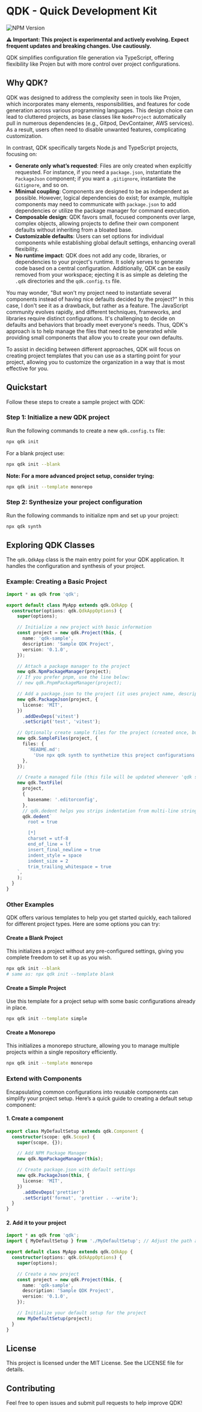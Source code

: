# QDK - Quick Development Kit

![NPM Version](https://img.shields.io/npm/v/qdk)

**⚠️ Important: This project is experimental and actively evolving. Expect frequent updates and breaking changes. Use cautiously.**

QDK simplifies configuration file generation via TypeScript, offering flexibility like Projen but with more control over project configurations.

## Why QDK?

QDK was designed to address the complexity seen in tools like Projen, which incorporates many elements, responsibilities, and features for code generation across various programming languages. This design choice can lead to cluttered projects, as base classes like `NodeProject` automatically pull in numerous dependencies (e.g., Gitpod, DevContainer, AWS services). As a result, users often need to disable unwanted features, complicating customization.

In contrast, QDK specifically targets Node.js and TypeScript projects, focusing on:

- **Generate only what’s requested**: Files are only created when explicitly requested. For instance, if you need a `package.json`, instantiate the `PackageJson` component; if you want a `.gitignore`, instantiate the `Gitignore`, and so on.
- **Minimal coupling**: Components are designed to be as independent as possible. However, logical dependencies do exist; for example, multiple components may need to communicate with `package.json` to add dependencies or utilize the package manager for command execution.
- **Composable design**: QDK favors small, focused components over large, complex objects, allowing projects to define their own component defaults without inheriting from a bloated base.
- **Customizable defaults**: Users can set options for individual components while establishing global default settings, enhancing overall flexibility.
- **No runtime impact**: QDK does not add any code, libraries, or dependencies to your project's runtime. It solely serves to generate code based on a central configuration. Additionally, QDK can be easily removed from your workspace; ejecting it is as simple as deleting the `.qdk` directories and the `qdk.config.ts` file.

You may wonder, "But won't my project need to instantiate several components instead of having nice defaults decided by the project?" In this case, I don't see it as a drawback, but rather as a feature. The JavaScript community evolves rapidly, and different techniques, frameworks, and libraries require distinct configurations. It's challenging to decide on defaults and behaviors that broadly meet everyone's needs. Thus, QDK's approach is to help manage the files that need to be generated while providing small components that allow you to create your own defaults. 

To assist in deciding between different approaches, QDK will focus on creating project templates that you can use as a starting point for your project, allowing you to customize the organization in a way that is most effective for you.

## Quickstart

Follow these steps to create a sample project with QDK:

### Step 1: Initialize a new QDK project

Run the following commands to create a new `qdk.config.ts` file:

```bash
npx qdk init
```

For a blank project use:

```sh
npx qdk init --blank
```

**Note: For a more advanced project setup, consider trying:**

```sh
npx qdk init --template monorepo
```

### Step 2: Synthesize your project configuration

Run the following commands to initialize npm and set up your project:

```sh
npx qdk synth
```

## Exploring QDK Classes

The `qdk.QdkApp` class is the main entry point for your QDK application. It handles the configuration and synthesis of your project.

### Example: Creating a Basic Project

```ts
import * as qdk from 'qdk';

export default class MyApp extends qdk.QdkApp {
  constructor(options: qdk.QdkAppOptions) {
    super(options);

    // Initialize a new project with basic information
    const project = new qdk.Project(this, {
      name: 'qdk-sample',
      description: 'Sample QDK Project',
      version: '0.1.0',
    });

    // Attach a package manager to the project
    new qdk.NpmPackageManager(project);
    // If you prefer pnpm, use the line below:
    // new qdk.PnpmPackageManager(project);

    // Add a package.json to the project (it uses project name, description, and version)
    new qdk.PackageJson(project, {
      license: 'MIT',
    })
      .addDevDeps('vitest')
      .setScript('test', 'vitest');

    // Optionally create sample files for the project (created once, but never updated)
    new qdk.SampleFiles(project, {
      files: {
        'README.md':
          'Use npx qdk synth to synthetize this project configurations',
      },
    });

    // Create a managed file (this file will be updated whenever 'qdk synth' is run)
    new qdk.TextFile(
      project,
      {
        basename: '.editorconfig',
      },
      // qdk.dedent helps you strips indentation from multi-line strings.
      qdk.dedent`
        root = true

        [*]
        charset = utf-8
        end_of_line = lf
        insert_final_newline = true
        indent_style = space
        indent_size = 2
        trim_trailing_whitespace = true
    `,
    );
  }
}
```

### Other Examples

QDK offers various templates to help you get started quickly, each tailored for different project types. Here are some options you can try:

#### Create a Blank Project
  
This initializes a project without any pre-configured settings, giving you complete freedom to set it up as you wish.

```sh  
npx qdk init --blank
# same as: npx qdk init --template blank
```

#### Create a Simple Project

Use this template for a project setup with some basic configurations already in place.

```sh  
npx qdk init --template simple
```

#### Create a Monorepo

This initializes a monorepo structure, allowing you to manage multiple projects within a single repository efficiently.

```sh  
npx qdk init --template monorepo
```

### Extend with Components

Encapsulating common configurations into reusable components can simplify your project setup. Here’s a quick guide to creating a default setup component:

#### 1. Create a component

```ts
export class MyDefaultSetup extends qdk.Component {
  constructor(scope: qdk.Scope) {
    super(scope, {});

    // Add NPM Package Manager
    new qdk.NpmPackageManager(this);

    // Create package.json with default settings
    new qdk.PackageJson(this, {
      license: 'MIT',
    })
      .addDevDeps('prettier')
      .setScript('format', 'prettier . --write');
  }
}
```

#### 2. Add it to your project

```ts
import * as qdk from 'qdk';
import { MyDefaultSetup } from './MyDefaultSetup'; // Adjust the path as needed

export default class MyApp extends qdk.QdkApp {
  constructor(options: qdk.QdkAppOptions) {
    super(options);

    // Create a new project
    const project = new qdk.Project(this, {
      name: 'qdk-sample',
      description: 'Sample QDK Project',
      version: '0.1.0',
    });

    // Initialize your default setup for the project
    new MyDefaultSetup(project);
  }
}
```

## License

This project is licensed under the MIT License. See the LICENSE file for details.

## Contributing

Feel free to open issues and submit pull requests to help improve QDK!
